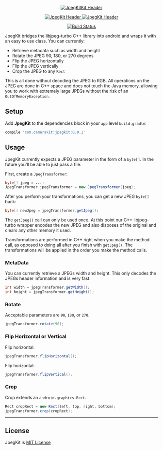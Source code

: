 <p align="center">
    <a href="https://camerakit.website/jpegkit" target="_blank">
        <img alt='JpegKitKit Header' src='.repo/gh-readme-header.png' />
    </a>
</p>

<p align="center">
    <a href="https://www.wonderkiln.com" target="_blank">
        <img alt='JpegKit Header' src='.repo/gh-readme-wk.png'/>
    </a>
    <a href="https://play.google.com/store/apps/details?id=com.camerakit.jpegkit.demo&hl=en" target="_blank">
        <img alt='JpegKit Header' src='.repo/gh-readme-app.png'/>
    </a>
</p>

<p align="center">
    <a href="https://join-slack.camerakit.website"><img src="https://join-slack.camerakit.website/badge.svg" alt="Build Status"></a>
</p>

JpegKit bridges the libjpeg-turbo C++ library into android and wraps it with an easy to use class. You can currently:

- Retrieve metadata such as width and height
- Rotate the JPEG 90, 180, or 270 degrees
- Flip the JPEG horizontally
- Flip the JPEG vertically
- Crop the JPEG to any `Rect`

This is all done without decoding the JPEG to RGB. All operations on the JPEG are done in C++ space and does not touch the Java memory, allowing you to work with extremely large JPEGs without the risk of an `OutOfMemoryException`.

## Setup
Add __JpegKit__ to the dependencies block in your `app` level `build.gradle`:

```groovy		
compile 'com.camerakit:jpegkit:0.0.1'
```

## Usage

JpegKit currently expects a JPEG parameter in the form of a `byte[]`. In the future you'll be able to just pass a file.

First, create a `JpegTransformer`:

```java
byte[] jpeg = ...;
JpegTransformer jpegTransformer = new JpegTransformer(jpeg);
```

After you perform your transformations, you can get a new JPEG `byte[]` back:

```java
byte[] newJpeg = jpegTransformer.getJpeg();
```

The `getJpeg()` call can only be used once. At this point our C++ libjpeg-turbo wrapper encodes the new JPEG and also disposes of the original and clears any other memory it used.

Transformations are performed in C++ right when you make the method call, as opposed to doing all after you finish with `getJpeg()`. The transformations will be applied in the order you make the method calls.

### MetaData

You can currently retrieve a JPEGs width and height. This only decodes the JPEGs header information and is very fast.

```java
int width = jpegTransformer.getWidth();
int height = jpegTransformer.getHeight();
```

### Rotate

Acceptable parameters are `90`, `180`, or `270`.

```java
jpegTransformer.rotate(90);
```

### Flip Horizontal or Vertical

Flip horizontal:

```java
jpegTransformer.flipHorizontal();
```

Flip horizontal:

```java
jpegTransformer.flipVertical();
```

### Crop

Crop extends an `android.graphics.Rect`.

```java
Rect cropRect = new Rect(left, top, right, bottom);
jpegTransformer.crop(cropRect);
```

---

## License
JpegKit is [MIT License](https://github.com/CameraKit/jpegkit-android/blob/master/LICENSE)
